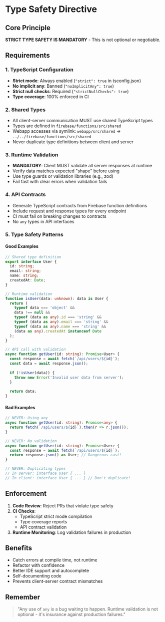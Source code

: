 # Type Safety Directive

## Core Principle

**STRICT TYPE SAFETY IS MANDATORY** - This is not optional or negotiable.

## Requirements

### 1. TypeScript Configuration
- **Strict mode**: Always enabled (`"strict": true` in tsconfig.json)
- **No implicit any**: Banned (`"noImplicitAny": true`)
- **Strict null checks**: Required (`"strictNullChecks": true`)
- **Type coverage**: 100% enforced in CI

### 2. Shared Types
- All client-server communication MUST use shared TypeScript types
- Types are defined in `firebase/functions/src/shared`
- Webapp accesses via symlink: `webapp/src/shared` → `../../firebase/functions/src/shared`
- Never duplicate type definitions between client and server

### 3. Runtime Validation
- **MANDATORY**: Client MUST validate all server responses at runtime
- Verify data matches expected "shape" before using
- Use type guards or validation libraries (e.g., zod)
- Fail fast with clear errors when validation fails

### 4. API Contracts
- Generate TypeScript contracts from Firebase function definitions
- Include request and response types for every endpoint
- CI must fail on breaking changes to contracts
- No `any` types in API interfaces

### 5. Type Safety Patterns

#### Good Examples
```typescript
// Shared type definition
export interface User {
  id: string;
  email: string;
  name: string;
  createdAt: Date;
}

// Runtime validation
function isUser(data: unknown): data is User {
  return (
    typeof data === 'object' &&
    data !== null &&
    typeof (data as any).id === 'string' &&
    typeof (data as any).email === 'string' &&
    typeof (data as any).name === 'string' &&
    (data as any).createdAt instanceof Date
  );
}

// API call with validation
async function getUser(id: string): Promise<User> {
  const response = await fetch(`/api/users/${id}`);
  const data = await response.json();
  
  if (!isUser(data)) {
    throw new Error('Invalid user data from server');
  }
  
  return data;
}
```

#### Bad Examples
```typescript
// NEVER: Using any
async function getUser(id: string): Promise<any> {
  return fetch(`/api/users/${id}`).then(r => r.json());
}

// NEVER: No validation
async function getUser(id: string): Promise<User> {
  const response = await fetch(`/api/users/${id}`);
  return response.json() as User; // Dangerous cast!
}

// NEVER: Duplicating types
// In server: interface User { ... }
// In client: interface User { ... } // Don't duplicate!
```

## Enforcement

1. **Code Review**: Reject PRs that violate type safety
2. **CI Checks**: 
   - TypeScript strict mode compilation
   - Type coverage reports
   - API contract validation
3. **Runtime Monitoring**: Log validation failures in production

## Benefits

- Catch errors at compile time, not runtime
- Refactor with confidence
- Better IDE support and autocomplete
- Self-documenting code
- Prevents client-server contract mismatches

## Remember

> "Any use of `any` is a bug waiting to happen. Runtime validation is not optional - it's insurance against production failures."